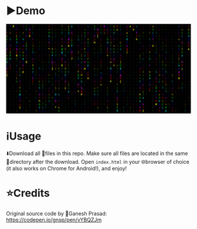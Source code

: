 # ▶️Demo
![](RGB%20Matrix%20demo.png)

# ℹUsage
⬇️Download all 📄files in this repo. Make sure all files are located in the same 📂directory after the download.
Open `index.html` in your 🌐browser of choice (it also works on Chrome for Android!), and enjoy!

# ⭐Credits
Original source code by 👤Ganesh Prasad: https://codepen.io/gnsp/pen/vYBQZJm
